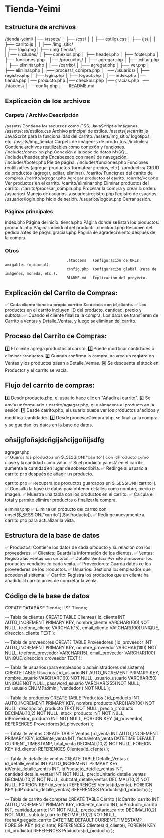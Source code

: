 # Tienda-Yeimi

## Estructura de archivos
/tienda-yeimi/
│── /assets/
│   ├── /css/
│   │   ├── estilos.css
│   ├── /js/
│   │   ├── carrito.js
│   │   ├── /img_sitio/    
|           ├── logo.png
|       ├── /img_tienda/│   
|
│── /includes/
│   ├── conexion.php
│   ├── header.php
│   ├── footer.php
│   ├── funciones.php
│
│── /productos/
│   ├── agregar.php
│   ├── editar.php
│   ├── eliminar.php
│
│── /carrito/
│   ├── agregar.php
│   ├── ver.php
│   ├── eliminar.php
│   ├── procesar_compra.php
│
│── /usuarios/
│   ├── registro.php
│   ├── login.php
│   ├── logout.php
│
│── index.php
│── tienda.php
│── producto.php
│── checkout.php
│── gracias.php
│── .htaccess
│── config.php
│── README.md


## Explicación de los archivos
### Carpeta / Archivo           Descripción
/assets/	                    Contiene los recursos como CSS, JavaScript e imágenes.
/assets/css/estilos.css	        Archivo principal de estilos.
/assets/js/carrito.js	        JavaScript para la funcionalidad del carrito.
/assets/img_sitio/              logotipos, etc.
/assets/img_tienda/	            Carpeta de imágenes de productos. 
/includes/	                    Contiene archivos reutilizables como conexión y funciones.
/includes/conexion.php	        Conexión a la base de datos MySQL.
/includes/header.php	        Encabezado con menú de navegación.
/includes/footer.php	        Pie de página.
/includes/funciones.php	        Funciones reutilizables (agregar productos, formatear precios, etc.).
/productos/	                    CRUD de productos (agregar, editar, eliminar).
/carrito/	                    Funciones del carrito de compras.
/carrito/agregar.php	        Agregar productos al carrito.
/carrito/ver.php	            Ver productos en el carrito.
/carrito/eliminar.php	        Eliminar productos del carrito.
/carrito/procesar_compra.php	Procesar la compra y crear la orden.
/usuarios/	                    Manejo de usuarios.
/usuarios/registro.php	        Registro de usuarios.
/usuarios/login.php	            Inicio de sesión.
/usuarios/logout.php	        Cerrar sesión.
### Páginas principales	
index.php	                    Página de inicio.
tienda.php	                    Página donde se listan los productos.
producto.php	                Página individual del producto.
checkout.php	                Resumen del pedido antes de pagar.
gracias.php	                    Página de agradecimiento después de la compra.
### Otros	
                                .htaccess	Configuración de URLs amigables (opcional).
                                config.php	Configuración global (ruta de imágenes, moneda, etc.).
                                README.md	Explicación del proyecto.


## Explicación del Carrito de Compras:
✅ Cada cliente tiene su propio carrito: Se asocia con id_cliente.
✅ Los productos en el carrito incluyen: ID del producto, cantidad, precio y subtotal.
✅ Cuando el cliente finaliza la compra: Los datos se transfieren de Carrito a Ventas y Detalle_Ventas, y luego se eliminan del carrito.

## Proceso del Carrito de Compras:
1️⃣ El cliente agrega productos al carrito.
2️⃣ Puede modificar cantidades o eliminar productos.
3️⃣ Cuando confirma la compra, se crea un registro en Ventas y los productos pasan a Detalle_Ventas.
4️⃣ Se descuenta el stock en Productos y el carrito se vacía.

## Flujo del carrito de compras:
1️⃣ Desde producto.php, el usuario hace clic en "Añadir al carrito".
2️⃣ Se envía un formulario a carrito/agregar.php, que almacena el producto en la sesión.
3️⃣ Desde carrito.php, el usuario puede ver los productos añadidos y modificar cantidades.
4️⃣ Desde procesarCompra.php, se finaliza la compra y se guardan los datos en la base de datos.

## oñsijgfoñsjdoñgijsñoijgoñijsdfg
agregar.php     
✅ Guarda los productos en $_SESSION["carrito"] con idProducto como clave y la cantidad como valor.
✅ Si el producto ya está en el carrito, aumenta la cantidad en lugar de sobrescribirla.
✅ Redirige al usuario a carrito.php después de añadir un producto.

carrito.php
✅ Recupera los productos guardados en $_SESSION["carrito"].
✅ Consulta la base de datos para obtener detalles como nombre, precio e imagen.
✅ Muestra una tabla con los productos en el carrito.
✅ Calcula el total y permite eliminar productos o finalizar la compra.

eliminar.php
✅ Elimina un producto del carrito con unset($_SESSION["carrito"][$idProducto]).
✅ Redirige nuevamente a carrito.php para actualizar la vista.


## Estructura de la base de datos
✅ Productos: Contiene los datos de cada producto y su relación con los proveedores.
✅ Clientes: Guarda la información de los clientes.
✅ Ventas: Registra las ventas con un total.
✅ Detalle_Ventas: Permite almacenar los productos vendidos en cada venta.
✅ Proveedores: Guarda datos de los proveedores de los productos.
✅ Usuarios: Gestiona los empleados que acceden al sistema.
✅ Carrito: Registra los productos que un cliente ha añadido al carrito antes de concretar la venta.

## Código de la base de datos

CREATE DATABASE Tienda;
USE Tienda;

-- Tabla de clientes
CREATE TABLE Clientes (
    id_cliente INT AUTO_INCREMENT PRIMARY KEY,
    nombre_cliente VARCHAR(100) NOT NULL,
    telefono_cliente VARCHAR(15),
    email_cliente VARCHAR(100) UNIQUE,
    direccion_cliente TEXT
);

-- Tabla de proveedores
CREATE TABLE Proveedores (
    id_proveedor INT AUTO_INCREMENT PRIMARY KEY,
    nombre_proveedor VARCHAR(100) NOT NULL,
    telefono_proveedor VARCHAR(15),
    email_proveedor VARCHAR(100) UNIQUE,
    direccion_proveedor TEXT
);

-- Tabla de usuarios (para empleados o administradores del sistema)
CREATE TABLE Usuarios (
    id_usuario INT AUTO_INCREMENT PRIMARY KEY,
    nombre_usuario VARCHAR(100) NOT NULL,
    usuario_usuario VARCHAR(50) UNIQUE NOT NULL,
    password_usuario VARCHAR(255) NOT NULL,
    rol_usuario ENUM('admin', 'vendedor') NOT NULL
);

-- Tabla de productos
CREATE TABLE Productos (
    id_producto INT AUTO_INCREMENT PRIMARY KEY,
    nombre_producto VARCHAR(100) NOT NULL,
    descripcion_producto TEXT NOT NULL,
    precio_producto DECIMAL(10,2) NOT NULL,
    stock_producto INT NOT NULL,
    idProveedor_producto INT NOT NULL,
    FOREIGN KEY (id_proveedor) REFERENCES Proveedores(id_proveedor)
);

-- Tabla de ventas
CREATE TABLE Ventas (
    id_venta INT AUTO_INCREMENT PRIMARY KEY,
    idCliente_venta INT,
    fechaVenta_venta DATETIME DEFAULT CURRENT_TIMESTAMP,
    total_venta DECIMAL(10,2) NOT NULL,
    FOREIGN KEY (id_cliente) REFERENCES Clientes(id_cliente)
);

-- Tabla de detalle de ventas
CREATE TABLE Detalle_Ventas (
    id_detalle_ventas INT AUTO_INCREMENT PRIMARY KEY,
    idVenta_detalle_ventas INT,
    idProducto_detalle_ventas INT,
    cantidad_detalle_ventas INT NOT NULL,
    precioUnitario_detalle_ventas DECIMAL(10,2) NOT NULL,
    subtotal_detalle_ventas DECIMAL(10,2) NOT NULL,
    FOREIGN KEY (id_venta) REFERENCES Ventas(id_venta),
    FOREIGN KEY (idProducto_detalle_ventas) REFERENCES Productos(id_producto)
);

-- Tabla de carrito de compras
CREATE TABLE Carrito (
    idCarrito_carrito INT AUTO_INCREMENT PRIMARY KEY,
    idCliente_carrito INT,
    idProducto_carrito INT,
    cantidad_carrito INT NOT NULL,
    precioUnitario_carrito DECIMAL(10,2) NOT NULL,
    subtotal_carrito DECIMAL(10,2) NOT NULL,
    fechaAgregado_carrito DATETIME DEFAULT CURRENT_TIMESTAMP,
    FOREIGN KEY (id_cliente) REFERENCES Clientes(id_cliente),
    FOREIGN KEY (id_producto) REFERENCES Productos(id_producto)
);

